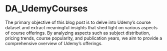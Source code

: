 # DA_UdemyCourses
The primary objective of this blog post is to delve into Udemy’s course dataset and extract meaningful insights that shed light on various aspects of course offerings. By analyzing aspects such as subject distribution, pricing trends, course popularity, and publication years, we aim to provide a comprehensive overview of Udemy’s offerings.
